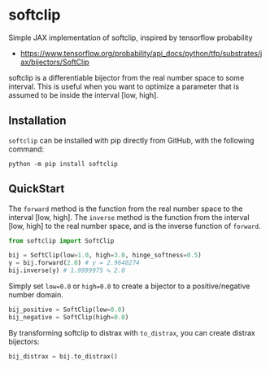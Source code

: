 # softclip

Simple JAX implementation of softclip, inspired by tensorflow probability

- <https://www.tensorflow.org/probability/api_docs/python/tfp/substrates/jax/bijectors/SoftClip>

softclip is a differentiable bijector from the real number space to some interval.
This is useful when you want to optimize a parameter that is assumed to be inside the interval [low, high].

## Installation

`softclip` can be installed with pip directly from GitHub, with the following command:

```
python -m pip install softclip
```

## QuickStart

The `forward` method is the function from the real number space to the interval [low, high].
The `inverse` method is the function from the interval [low, high] to the real number space, and is the inverse function of `forward`.

```python
from softclip import SoftClip

bij = SoftClip(low=1.0, high=3.0, hinge_softness=0.5)
y = bij.forward(2.0) # y = 2.9640274
bij.inverse(y) # 1.9999975 ≒ 2.0
```

Simply set `low=0.0` or `high=0.0` to create a bijector to a positive/negative number domain.

```python
bij_positive = SoftClip(low=0.0)
bij_negative = SoftClip(high=0.0)
```

By transforming softclip to distrax with `to_distrax`, you can create distrax bijectors:

```python
bij_distrax = bij.to_distrax()
```
